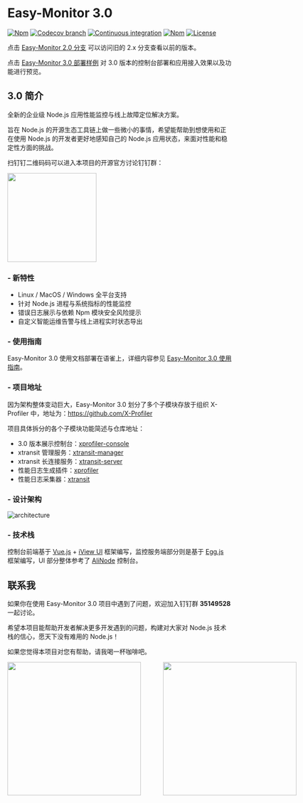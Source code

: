 # Easy-Monitor 3.0

[![Npm](https://img.shields.io/npm/v/xprofiler)](https://www.npmjs.com/package/xprofiler)
[![Codecov branch](https://img.shields.io/codecov/c/github/X-Profiler/xprofiler/master)](https://codecov.io/gh/X-Profiler/xprofiler/branch/master)
[![Continuous integration](https://github.com/X-Profiler/xprofiler/actions/workflows/nodejs.yml/badge.svg?branch=master)](https://github.com/X-Profiler/xprofiler/actions/workflows/nodejs.yml?query=branch:master)
[![Npm](https://img.shields.io/npm/dm/xprofiler)](https://www.npmjs.com/package/xprofiler)
[![License](https://img.shields.io/github/license/X-Profiler/xprofiler)](LICENSE)

点击 [Easy-Monitor 2.0 分支](https://github.com/hyj1991/easy-monitor/tree/v2.x) 可以访问旧的 2.x 分支查看以前的版本。

点击 [Easy-Monitor 3.0 部署样例](http://www.devtoolx.com/easy-monitor) 对 3.0 版本的控制台部署和应用接入效果以及功能进行预览。

## 3.0 简介

全新的企业级 Node.js 应用性能监控与线上故障定位解决方案。

旨在 Node.js 的开源生态工具链上做一些微小的事情，希望能帮助到想使用和正在使用 Node.js 的开发者更好地感知自己的 Node.js 应用状态，来面对性能和稳定性方面的挑战。

扫钉钉二维码码可以进入本项目的开源官方讨论钉钉群：

 <img width="200" src="https://cdn.nlark.com/yuque/0/2022/png/155185/1664346948632-d67f6e5b-514e-47a5-addf-9c40ddeaae55.png">

### - 新特性

* Linux / MacOS / Windows 全平台支持
* 针对 Node.js 进程与系统指标的性能监控
* 错误日志展示与依赖 Npm 模块安全风险提示
* 自定义智能运维告警与线上进程实时状态导出

### - 使用指南

Easy-Monitor 3.0 使用文档部署在语雀上，详细内容参见 [Easy-Monitor 3.0 使用指南](https://www.yuque.com/hyj1991/easy-monitor)。

### - 项目地址

因为架构整体变动巨大，Easy-Monitor 3.0 划分了多个子模块存放于组织 X-Profiler 中，地址为：https://github.com/X-Profiler

项目具体拆分的各个子模块功能简述与仓库地址：

* 3.0 版本展示控制台：[xprofiler-console](https://github.com/X-Profiler/xprofiler-console)
* xtransit 管理服务：[xtransit-manager](https://github.com/X-Profiler/xtransit-manager)
* xtransit 长连接服务：[xtransit-server](https://github.com/X-Profiler/xtransit-server)
* 性能日志生成插件：[xprofiler](https://github.com/X-Profiler/xprofiler)
* 性能日志采集器：[xtransit](https://github.com/X-Profiler/xtransit)

### - 设计架构

![architecture](https://cdn.nlark.com/yuque/0/2020/png/155185/1590935827983-bea9fd78-7f10-47dd-9304-8c63ef63656a.png?x-oss-process=image%2Fresize%2Cw_1492)

### - 技术栈

控制台前端基于 [Vue.js](https://vuejs.org) + [iView UI](https://github.com/view-design/ViewUI) 框架编写，监控服务端部分则是基于 [Egg.js](https://eggjs.org/) 框架编写，UI 部分整体参考了 [AliNode](https://node.console.aliyun.com/) 控制台。


## 联系我

如果你在使用 Easy-Monitor 3.0 项目中遇到了问题，欢迎加入钉钉群 **35149528** 一起讨论。

希望本项目能帮助开发者解决更多开发遇到的问题，构建对大家对 Node.js 技术栈的信心，愿天下没有难用的 Node.js！

如果您觉得本项目对您有帮助，请我喝一杯咖啡吧。

<div style="display: flex;justify-content: space-around">
  <img width="300" src="https://cdn.nlark.com/yuque/0/2020/png/155185/1591186145980-72ab76b8-fbfe-441f-95eb-7a34f44f0871.png">
  <img width="300" style="margin-left: 50px;" src="https://cdn.nlark.com/yuque/0/2020/png/155185/1591186152022-e1d5d98b-ebb4-4091-baca-99d225f204a1.png?x-oss-process=image%2Fresize%2Cw_600">
</div>

